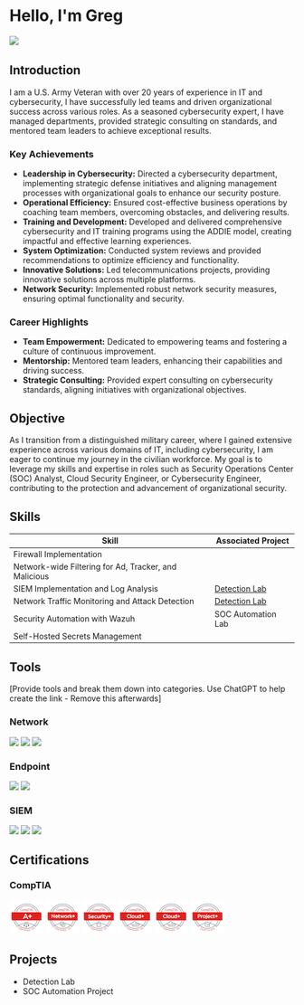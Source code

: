# Hello, I'm Greg
<a href="https://www.linkedin.com/in/greg-moore-tecsec"><img src="https://img.shields.io/badge/-LinkedIn-0072b1?&style=for-the-badge&logo=linkedin&logoColor=white" /></a>

## Introduction
I am a U.S. Army Veteran with over 20 years of experience in IT and cybersecurity, I have successfully led teams and driven organizational success across various roles. As a seasoned cybersecurity expert, I have managed departments, provided strategic consulting on standards, and mentored team leaders to achieve exceptional results.

### Key Achievements
<ul>
    <li><b>Leadership in Cybersecurity:</b> Directed a cybersecurity department, implementing strategic defense initiatives and aligning management processes with organizational goals to enhance our security posture.</li>
    <li><b>Operational Efficiency:</b> Ensured cost-effective business operations by coaching team members, overcoming obstacles, and delivering results.</li>
    <li><b>Training and Development:</b> Developed and delivered comprehensive cybersecurity and IT training programs using the ADDIE model, creating impactful and effective learning experiences.</li>
    <li><b>System Optimization:</b> Conducted system reviews and provided recommendations to optimize efficiency and functionality.</li>
    <li><b>Innovative Solutions:</b> Led telecommunications projects, providing innovative solutions across multiple platforms.</li>
    <li><b>Network Security:</b> Implemented robust network security measures, ensuring optimal functionality and security.</li>
</ul>

### Career Highlights
<ul>
    <li><b>Team Empowerment:</b> Dedicated to empowering teams and fostering a culture of continuous improvement.</li>
    <li><b>Mentorship:</b> Mentored team leaders, enhancing their capabilities and driving success.</li>
    <li><b>Strategic Consulting:</b> Provided expert consulting on cybersecurity standards, aligning initiatives with organizational objectives.</li>
</ul>

## Objective
As I transition from a distinguished military career, where I gained extensive experience across various domains of IT, including cybersecurity, I am eager to continue my journey in the civilian workforce. My goal is to leverage my skills and expertise in roles such as Security Operations Center (SOC) Analyst, Cloud Security Engineer, or Cybersecurity Engineer, contributing to the protection and advancement of organizational security.

## Skills
| Skill                                         | Associated Project         |
|-----------------------------------------------|----------------------------|
| Firewall Implementation                       |                             |
| Network-wide Filtering for Ad, Tracker, and Malicious |                    |
| SIEM Implementation and Log Analysis          | <a href="https://google.com">Detection Lab</a>|
| Network Traffic Monitoring and Attack Detection | <a href="https://google.com">Detection Lab</a>|
| Security Automation with Wazuh                | SOC Automation Lab|
| Self-Hosted Secrets Management

## Tools
[Provide tools and break them down into categories. Use ChatGPT to help create the link - Remove this afterwards]

### Network
<div>
    <img src="https://img.shields.io/badge/-Wireshark-1679A7?&style=for-the-badge&logo=Wireshark&logoColor=white"/>
    <img src="https://img.shields.io/badge/-Suricata-EF3B2D?&style=for-the-badge&logo=Suricata&logoColor=white"/>
    <img src="https://img.shields.io/badge/-Zeek-777BB4?&style=for-the-badge&logo=Zeek&logoColor=white"/>
</div>

### Endpoint
<div>
    <img src="https://img.shields.io/badge/-Microsoft_Defender_for_Endpoint-00A4EF?&style=for-the-badge&logo=Microsoft&logoColor=white" />
    <img src="https://img.shields.io/badge/-Velociraptor-4B275F?&style=for-the-badge&logo=Velociraptor&logoColor=white" />
</div>

### SIEM
<div>
    <img src="https://img.shields.io/badge/-Microsoft_Sentinel-0078D4?&style=for-the-badge&logo=Microsoft&logoColor=white" />
    <img src="https://img.shields.io/badge/-Splunk-000000?&style=for-the-badge&logo=Splunk&logoColor=white" />
    <img src="https://img.shields.io/badge/-Elastic-005571?&style=for-the-badge&logo=Elastic&logoColor=white" />
</div>

## Certifications
### CompTIA
<div>
    <a href="https://www.credly.com/badges/747a6ca0-42b5-4879-8e76-c3d32986de95"><img src="https://github.com/gregorymoorejr/gregorymoorejr/blob/main/certification-badge-images/CompTIA/comptia-a-ce-certification.1.png"/></a>
    <a href="https://www.credly.com/badges/aa590dd1-c142-44cd-8b41-473fd36b46d5"><img src="https://github.com/gregorymoorejr/gregorymoorejr/blob/main/certification-badge-images/CompTIA/comptia-network-ce-certification.1.png"/></a>
    <a href="https://www.credly.com/badges/b2b36229-1300-47be-ba87-97ff4aec2c1a"><img src="https://github.com/gregorymoorejr/gregorymoorejr/blob/main/certification-badge-images/CompTIA/comptia-security-ce-certification.png"/></a>
    <a href="https://www.credly.com/badges/472134ed-9145-4725-9554-8d72ca4d6b51"><img src="https://github.com/gregorymoorejr/gregorymoorejr/blob/main/certification-badge-images/CompTIA/comptia-cloud-ce-certification.1.png"/></a>
    <a href="https://www.credly.com/badges/38635425-8f12-48d3-8dae-fab58a6c7392"><img src="https://github.com/gregorymoorejr/gregorymoorejr/blob/main/certification-badge-images/CompTIA/comptia-cloud-ce-certification.1.png"/></a>
    <a href="https://www.credly.com/badges/cd78f9ca-c35d-4582-9c88-35ca5b4960d2"><img src="https://github.com/gregorymoorejr/gregorymoorejr/blob/main/certification-badge-images/CompTIA/comptia-project-certification.1.png"/></a>   
</div>



## Projects
- Detection Lab
- SOC Automation Project
